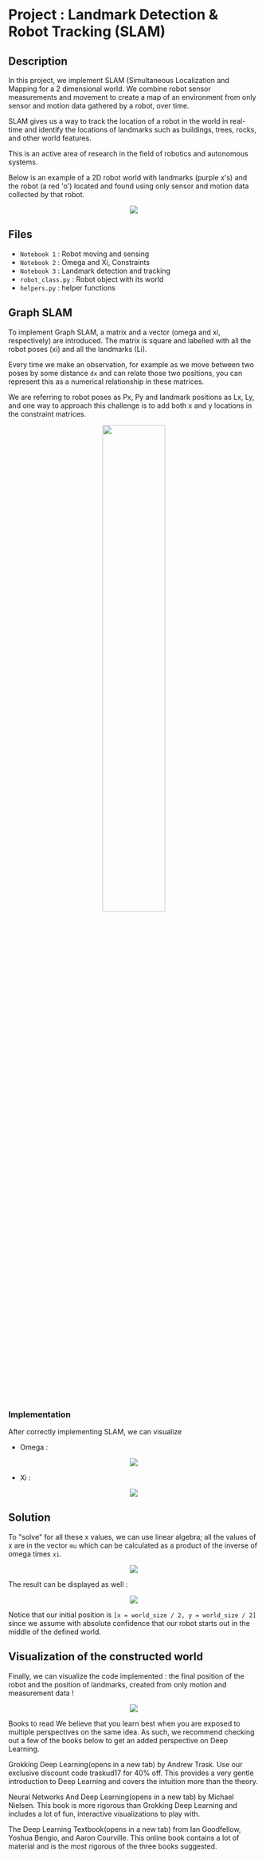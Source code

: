 # Project : Landmark Detection & Robot Tracking (SLAM)

## Description

In this project, we implement SLAM (Simultaneous Localization and Mapping for a 2 dimensional world.
We combine robot sensor measurements and movement to create a map of an environment from only sensor and motion
data gathered by a robot, over time. 

SLAM gives us a way to track the location of a robot in the world in real-time and identify the locations of landmarks such as buildings, trees, rocks, and other world features.

This is an active area of research in the field of robotics and autonomous systems.

Below is an example of a 2D robot world with landmarks (purple x's) and the robot (a red 'o') located and found using only sensor and motion data collected by that robot.

<p align="center">
  <img src="images/description.PNG">
</p>

## Files

- `Notebook 1` : Robot moving and sensing
- `Notebook 2` : Omega and Xi, Constraints
- `Notebook 3` : Landmark detection and tracking
- `robot_class.py` : Robot object with its world
- `helpers.py` : helper functions

## Graph SLAM

To implement Graph SLAM, a matrix and a vector (omega and xi, respectively) are introduced. 
The matrix is square and labelled with all the robot poses (xi) and all the landmarks (Li).

Every time we make an observation, for example as we move between two poses by some distance
`dx` and can relate those two positions, you can represent this as a numerical relationship in these
matrices.

We are referring to robot poses as Px, Py and landmark positions as Lx, Ly, and one way to approach this challenge is to add both x and y locations in the constraint matrices.

<p align="center">
  <img src="images/constraints2D.png" width=50% height=50%>
</p>

### Implementation

After correctly implementing SLAM, we can visualize 

- Omega : 
<p align="center">
  <img src="images/implement_omega.PNG">
</p>

- Xi : 

<p align="center">
  <img src="images/implement_xi.PNG">
</p>

## Solution 
To "solve" for all these x values, we can use linear algebra; all the values of x are in the vector `mu` which can be calculated as a product of the inverse of omega times `xi`.

<p align="center">
  <img src="images/solution_clean.PNG">
</p>

The result can be displayed as well : 

<p align="center">
  <img src="images/implement_mu.PNG">
</p>

Notice that our initial position is `[x = world_size / 2, y = world_size / 2]` since we assume
with absolute confidence that our robot starts out in the middle of the defined world.

## Visualization of the constructed world

Finally, we can visualize the code implemented : the final position of the robot
and the position of landmarks, created from only motion and measurement data ! 

<p align="center">
  <img src="images/constructed_world.PNG">
</p>



Books to read
We believe that you learn best when you are exposed to multiple perspectives on the same idea. As such, we recommend checking out a few of the books below to get an added perspective on Deep Learning.

Grokking Deep Learning(opens in a new tab) by Andrew Trask. Use our exclusive discount code traskud17 for 40% off. This provides a very gentle introduction to Deep Learning and covers the intuition more than the theory.

Neural Networks And Deep Learning(opens in a new tab) by Michael Nielsen. This book is more rigorous than Grokking Deep Learning and includes a lot of fun, interactive visualizations to play with.

The Deep Learning Textbook(opens in a new tab) from Ian Goodfellow, Yoshua Bengio, and Aaron Courville. This online book contains a lot of material and is the most rigorous of the three books suggested.
